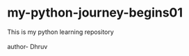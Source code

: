 # my-python-journey-begins01
<div>This is my python learning repository</div>
<br>
<b></b>author- Dhruv</b>

